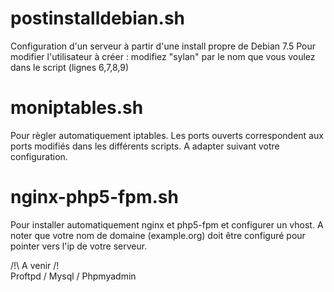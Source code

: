 postinstalldebian.sh
====================

Configuration d'un serveur à partir d'une install propre de Debian 7.5
Pour modifier l'utilisateur à créer : 
modifiez "sylan" par le nom que vous voulez dans le script (lignes 6,7,8,9)


moniptables.sh
==============

Pour règler automatiquement iptables. 
Les ports ouverts correspondent aux ports modifiés dans les différents scripts.
A adapter suivant votre configuration.


nginx-php5-fpm.sh
==============

Pour installer automatiquement nginx et php5-fpm et configurer un vhost.
A noter que votre nom de domaine (example.org) doit être configuré pour pointer vers l'ip de votre serveur.


/!\ A venir /!\
Proftpd / Mysql / Phpmyadmin
